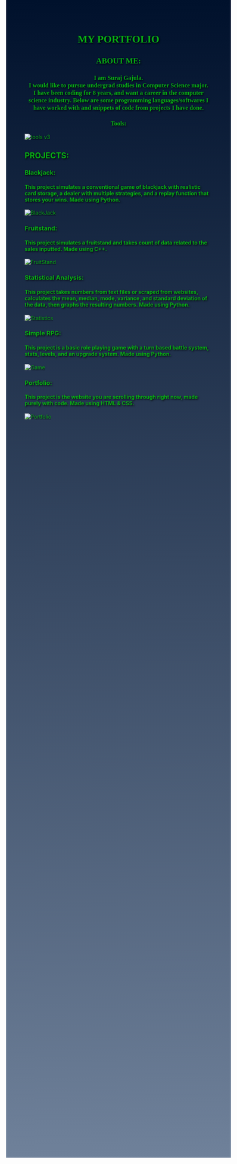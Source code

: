 <html>
<style>
    div.a{
        text-align: center;
        font-family: verdana;
    }
    body{
        color: rgb(8, 174, 19);
    }
    #grad1 {
         height: 3000px;
         background-color: rgb(1, 49, 125); 
         background-image: linear-gradient(rgb(0, 17, 44), rgb(111, 129, 154));
    }
    body{
        text-shadow: 2px 2px 4px #000000;
    }
</style>
<body id="grad1">
<div class="a">
  

<h1> MY PORTFOLIO </h1>

<h2> ABOUT ME: </h2>

<h3> I am Suraj Gajula. <br> I would like to pursue undergrad studies in Computer Science major. <br>
I have been coding for 8 years, and want a career in the computer science industry. Below are some programming languages/softwares I have worked with and snippets of code from projects I have done.</h3>
<h3> Tools:</h3>

</div>
</body>
</html>

![tools v3](https://user-images.githubusercontent.com/121447690/210023450-cd51267f-421a-4730-ac41-de08f43598cf.png)

<html>
<body>

<h2> PROJECTS: </h2>
<h3>Blackjack:</h3> 

<!--<img src="C:\Users\surgi\OneDrive\Pictures\Screenshots\2022-12-28 (3).png" alt = "blackjack code" width = "800px" height= "350px">-->

<h4>This project simulates a conventional game of blackjack with realistic card storage, a dealer with multiple strategies, and a replay function that stores your wins. Made using Python.</h4>

</body>
</html>

![BlackJack](https://user-images.githubusercontent.com/121447690/210023821-690d5f92-c980-45b1-a640-548a87ff702e.png)

<h3>Fruitstand:</h3>

<!-- <img src="C:\Users\surgi\OneDrive\Pictures\Screenshots\2022-12-28 (2).png" alt = "Fruitstand code" width = "800px" height= "350px">-->
<h4>This project simulates a fruitstand and takes count of data related to the sales inputted. Made using C++.</h4>

![FruitStand](https://user-images.githubusercontent.com/121447690/210023834-4a6600c8-b834-432e-aaa0-b11a35588109.png)

<h3>Statistical Analysis:</h3>

<h4>This project takes numbers from text files or scraped from websites, calculates the mean, median, mode, variance, and standard deviation of the data, then graphs the resulting numbers. Made using Python.</h4>

![Statistics](https://user-images.githubusercontent.com/121447690/210023845-43877a7a-6345-479e-af9e-31f2e05e470a.png)

<!--<img src="C:\Users\surgi\OneDrive\Pictures\Screenshots\2022-12-28 (1).png" alt = "Statistics code" width = "800px" height= "350px">-->

<h3>Simple RPG:</h3>
<h4>This project is a basic role playing game with a turn based battle system, stats, levels, and an upgrade system. Made using Python.</h4>

![Game](https://user-images.githubusercontent.com/121447690/210023859-55e26acf-6e72-49c4-b6a4-705cb3835ec7.png)

<!--<img src="C:\Users\surgi\OneDrive\Pictures\Screenshots\2022-12-29.png" alt = "RPG code" width = "800px" height= "350px">-->

<h3>Portfolio:</h3>

<h4>This project is the website you are scrolling through right now, made purely with code. Made using HTML & CSS.</h4>

![Portfolio](https://user-images.githubusercontent.com/121447690/210023866-091ecc39-cb55-4bd0-839f-579a63386620.png)

<!--<img src= "C:\Users\surgi\OneDrive\Pictures\Screenshots\2022-12-29 (1).png" alt = "Fruitstand code" width = "800px" height= "350px">-->


